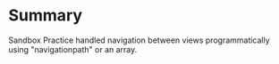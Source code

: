 #  Summary
Sandbox
 Practice handled navigation between views programmatically using "navigationpath" or an array.
 
